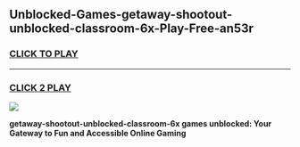 
## Unblocked-Games-getaway-shootout-unblocked-classroom-6x-Play-Free-an53r
<h3>
<a href="https://premium76.site?title=getaway-shootout-unblocked-classroom-6x&ref=18A1">CLICK TO PLAY</a></h3>
<hr>

<h3>
<a href="https://premium76.site?title=getaway-shootout-unblocked-classroom-6x&ref=18A1">CLICK 2 PLAY</a>
  
</h3>

<a href="https://premium76.site?title=getaway-shootout-unblocked-classroom-6x&ref=18A1"><img src="https://clearcache.store/games.png"></a>


**getaway-shootout-unblocked-classroom-6x games unblocked: Your Gateway to Fun and Accessible Online Gaming**
